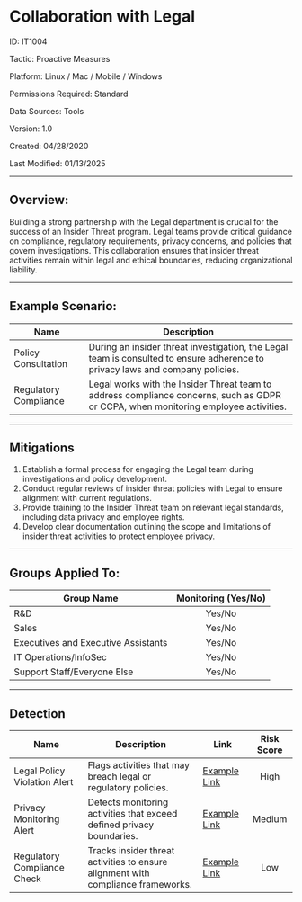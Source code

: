 # **Collaboration with Legal**

ID: IT1004

Tactic: Proactive Measures

Platform: Linux / Mac / Mobile / Windows

Permissions Required: Standard

Data Sources: Tools

Version: 1.0

Created: 04/28/2020

Last Modified: 01/13/2025

---

## **Overview:**

Building a strong partnership with the Legal department is crucial for the success of an Insider Threat program. Legal teams provide critical guidance on compliance, regulatory requirements, privacy concerns, and policies that govern investigations. This collaboration ensures that insider threat activities remain within legal and ethical boundaries, reducing organizational liability.

---

## **Example Scenario:**

| **Name**              | **Description**                                                                                      |
|------------------------|------------------------------------------------------------------------------------------------------|
| Policy Consultation    | During an insider threat investigation, the Legal team is consulted to ensure adherence to privacy laws and company policies. |
| Regulatory Compliance  | Legal works with the Insider Threat team to address compliance concerns, such as GDPR or CCPA, when monitoring employee activities. |

---

## **Mitigations**

1. Establish a formal process for engaging the Legal team during investigations and policy development.  
2. Conduct regular reviews of insider threat policies with Legal to ensure alignment with current regulations.  
3. Provide training to the Insider Threat team on relevant legal standards, including data privacy and employee rights.  
4. Develop clear documentation outlining the scope and limitations of insider threat activities to protect employee privacy.  

---

## **Groups Applied To:**

| **Group Name**                | **Monitoring (Yes/No)** |
|--------------------------------|:----------------------:|
| R&D                            | Yes/No               |
| Sales                          | Yes/No               |
| Executives and Executive Assistants | Yes/No         |
| IT Operations/InfoSec          | Yes/No               |
| Support Staff/Everyone Else    | Yes/No               |

---

## **Detection**

| **Name**                | **Description**                                                                                 | **Link**          | **Risk Score** |
|-------------------------|-------------------------------------------------------------------------------------------------|-------------------|:--------------:|
| Legal Policy Violation Alert | Flags activities that may breach legal or regulatory policies.                             | [Example Link](#) | High           |
| Privacy Monitoring Alert     | Detects monitoring activities that exceed defined privacy boundaries.                      | [Example Link](#) | Medium         |
| Regulatory Compliance Check  | Tracks insider threat activities to ensure alignment with compliance frameworks.           | [Example Link](#) | Low            |
